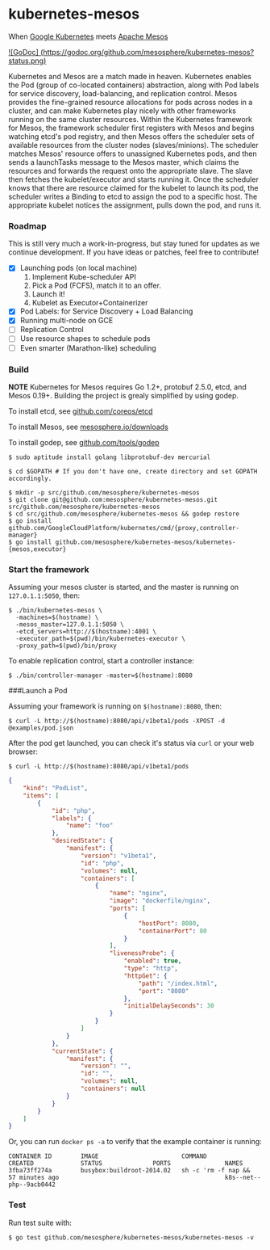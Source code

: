 kubernetes-mesos
================

When [Google Kubernetes](https://github.com/GoogleCloudPlatform/kubernetes) meets [Apache Mesos](http://mesos.apache.org/)


[![GoDoc] (https://godoc.org/github.com/mesosphere/kubernetes-mesos?status.png)](https://godoc.org/github.com/mesosphere/kubernetes-mesos)

Kubernetes and Mesos are a match made in heaven. Kubernetes enables the Pod (group of co-located containers) abstraction, along with Pod labels for service discovery, load-balancing, and replication control. Mesos provides the fine-grained resource allocations for pods across nodes in a cluster, and can make Kubernetes play nicely with other frameworks running on the same cluster resources. Within the Kubernetes framework for Mesos, the framework scheduler first registers with Mesos and begins watching etcd's pod registry, and then Mesos offers the scheduler sets of available resources from the cluster nodes (slaves/minions). The scheduler matches Mesos' resource offers to unassigned Kubernetes pods, and then sends a launchTasks message to the Mesos master, which claims the resources and forwards the request onto the appropriate slave. The slave then fetches the kubelet/executor and starts running it. Once the scheduler knows that there are resource claimed for the kubelet to launch its pod, the scheduler writes a Binding to etcd to assign the pod to a specific host. The appropriate kubelet notices the assignment, pulls down the pod, and runs it.

### Roadmap
This is still very much a work-in-progress, but stay tuned for updates as we continue development. If you have ideas or patches, feel free to contribute!

- [x] Launching pods (on local machine)
  1. Implement Kube-scheduler API
  1. Pick a Pod (FCFS), match it to an offer.
  1. Launch it!
  1. Kubelet as Executor+Containerizer
- [x] Pod Labels: for Service Discovery + Load Balancing
- [x] Running multi-node on GCE
- [ ] Replication Control
- [ ] Use resource shapes to schedule pods
- [ ] Even smarter (Marathon-like) scheduling

### Build

**NOTE** Kubernetes for Mesos requires Go 1.2+, protobuf 2.5.0, etcd, and Mesos 0.19+. Building the project is grealy simplified by using godep.

To install etcd, see [github.com/coreos/etcd](https://github.com/coreos/etcd/releases/)

To install Mesos, see [mesosphere.io/downloads](http://mesosphere.io/downloads)

To install godep, see [github.com/tools/godep](https://github.com/tools/godep)

```shell
$ sudo aptitude install golang libprotobuf-dev mercurial

$ cd $GOPATH # If you don't have one, create directory and set GOPATH accordingly.

$ mkdir -p src/github.com/mesosphere/kubernetes-mesos
$ git clone git@github.com:mesosphere/kubernetes-mesos.git src/github.com/mesosphere/kubernetes-mesos
$ cd src/github.com/mesosphere/kubernetes-mesos && godep restore
$ go install github.com/GoogleCloudPlatform/kubernetes/cmd/{proxy,controller-manager}
$ go install github.com/mesosphere/kubernetes-mesos/kubernetes-{mesos,executor}
```

### Start the framework

Assuming your mesos cluster is started, and the master is running on `127.0.1.1:5050`, then:

```shell
$ ./bin/kubernetes-mesos \
  -machines=$(hostname) \
  -mesos_master=127.0.1.1:5050 \
  -etcd_servers=http://$(hostname):4001 \
  -executor_path=$(pwd)/bin/kubernetes-executor \
  -proxy_path=$(pwd)/bin/proxy
```

To enable replication control, start a controller instance:
```shell
$ ./bin/controller-manager -master=$(hostname):8080
```

###Launch a Pod

Assuming your framework is running on `$(hostname):8080`, then:

```shell
$ curl -L http://$(hostname):8080/api/v1beta1/pods -XPOST -d @examples/pod.json
```

After the pod get launched, you can check it's status via `curl` or your web browser:
```shell
$ curl -L http://$(hostname):8080/api/v1beta1/pods
```

```json
{
	"kind": "PodList",
	"items": [
		{
			"id": "php",
			"labels": {
				"name": "foo"
			},
			"desiredState": {
				"manifest": {
					"version": "v1beta1",
					"id": "php",
					"volumes": null,
					"containers": [
						{
							"name": "nginx",
							"image": "dockerfile/nginx",
							"ports": [
								{
									"hostPort": 8080,
									"containerPort": 80
								}
							],
							"livenessProbe": {
								"enabled": true,
								"type": "http",
								"httpGet": {
									"path": "/index.html",
									"port": "8080"
								},
								"initialDelaySeconds": 30
							}
						}
					]
				}
			},
			"currentState": {
				"manifest": {
					"version": "",
					"id": "",
					"volumes": null,
					"containers": null
				}
			}
		}
	]
}
```

Or, you can run `docker ps -a` to verify that the example container is running:

```shell
CONTAINER ID        IMAGE                       COMMAND                CREATED             STATUS              PORTS               NAMES
3fba73ff274a        busybox:buildroot-2014.02   sh -c 'rm -f nap &&    57 minutes ago                                              k8s--net--php--9acb0442   
```

### Test

Run test suite with:

```shell
$ go test github.com/mesosphere/kubernetes-mesos/kubernetes-mesos -v
```
